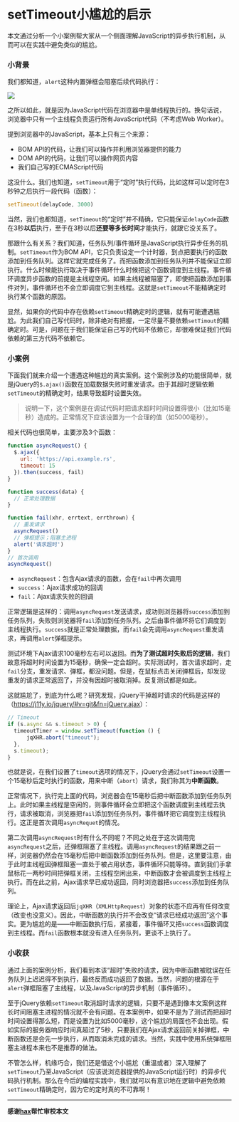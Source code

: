 # setTimeout小尴尬的启示

本文通过分析一个小案例帮大家从一个侧面理解JavaScript的异步执行机制，从而可以在实践中避免类似的尴尬。

### 小背景

我们都知道，`alert`这种内置弹框会阻塞后续代码执行：

![](https://p1.ssl.qhimg.com/t01d06ca49db1d48ace.png)

之所以如此，就是因为JavaScript代码在浏览器中是单线程执行的。换句话说，浏览器中只有一个主线程负责运行所有JavaScript代码（不考虑Web Worker）。

提到浏览器中的JavaScript，基本上只有三个来源：

- BOM API的代码，让我们可以操作并利用浏览器提供的能力
- DOM API的代码，让我们可以操作网页内容
- 我们自己写的ECMAScript代码

这没什么。我们也知道，`setTimeout`用于“定时”执行代码，比如这样可以定时在3秒钟之后执行一段代码（函数）：

```javascript
setTimeout(delayCode, 3000)
```

当然，我们也都知道，`setTimeout`的“定时”并不精确，它只能保证`delayCode`函数在3秒**以后**执行，至于在3秒以后**还要等多长时间**才能执行，就跟它没关系了。

那跟什么有关系？我们知道，任务队列/事件循环是JavaScript执行异步任务的机制。`setTimeout`作为BOM API，它只负责设定一个计时器，到点把要执行的函数添加到任务队列。这样它就完成任务了。而把函数添加到任务队列并不能保证立即执行。什么时候能执行取决于事件循环什么时候把这个函数调度到主线程。事件循环调度异步函数的前提是主线程空闲。如果主线程被阻塞了，即使把函数添加到事件对列，事件循环也不会立即调度它到主线程。这就是`setTimeout`不能精确定时执行某个函数的原因。

显然，如果你的代码中存在依赖`setTimeout`精确定时的逻辑，就有可能遭遇尴尬。为此我们自己写代码时，除非绝对有把握，一定尽量不要依赖`setTimout`的精确定时。可是，问题在于我们能保证自己写的代码不依赖它，却很难保证我们代码依赖的第三方代码不依赖它。

### 小案例

下面我们就来介绍一个遭遇这种尴尬的真实案例。这个案例涉及的功能很简单，就是jQuery的`$.ajax()`函数在加载数据失败时重发请求。由于其超时逻辑依赖`setTimeout`的精确定时，结果导致超时设置失效。

> 说明一下，这个案例是在调试代码时把请求超时时间设置得很小（比如15毫秒）造成的。正常情况下应该设置为一个合理的值（如5000毫秒）。

相关代码也很简单，主要涉及3个函数：

```javascript
function asyncRequest() {
  $.ajax({
    url: 'https://api.example.rs',
    timeout: 15
  }).then(success, fail)
}

function success(data) {
  // 正常处理数据
}

function fail(xhr, errtext, errthrown) {
  // 重发请求
  asyncRequest()
  // 弹框提示；阻塞主进程
  alert('请求超时')
}
// 首次调用
asyncRequest()
```

- `asyncRequest`：包含Ajax请求的函数，会在`fail`中再次调用
- `success`：Ajax请求成功的回调
- `fail`：Ajax请求失败的回调

正常逻辑是这样的：调用`asyncRequest`发送请求，成功则浏览器将`success`添加到任务队列，失败则浏览器将`fail`添加到任务队列。之后由事件循环将它们调度到主线程执行。`success`就是正常处理数据，而`fail`会先调用`asyncRequest`重发请求，再调用`alert`弹框提示。

测试环境下Ajax请求100毫秒左右可以返回。而**为了测试超时失败后的逻辑**，我们故意将超时时间设置为15毫秒，确保一定会超时。实际测试时，首次请求超时，走`fail`分支，重发请求、弹框，都没问题。但是，在鼠标点击关闭弹框后，却发现重发的请求正常返回了，并没有因超时被取消掉。反复测试都是如此。

这就尴尬了，到底为什么呢？研究发现，jQuery干掉超时请求的代码是这样的（<https://j11y.io/jquery/#v=git&fn=jQuery.ajax>）：

```javascript
// Timeout
if (s.async && s.timeout > 0) {
  timeoutTimer = window.setTimeout(function () {
      jqXHR.abort("timeout");
  },
  s.timeout);
}
```

也就是说，在我们设置了`timeout`选项的情况下，jQuery会通过`setTimeout`设置一个15毫秒后定时执行的函数，用来中断（`abort`）请求，我们称其为**中断函数**。

正常情况下，执行完上面的代码，浏览器会在15毫秒后把中断函数添加到任务队列上。此时如果主线程是空闲的，则事件循环会立即把这个函数调度到主线程去执行，请求被取消，浏览器把`fail`添加到任务队列，事件循环把它调度到主线程执行。这正是首次调用`asyncRequet`的情况。

第二次调用`asyncRequest`时有什么不同呢？不同之处在于这次调用完`asyncRequest`之后，还弹框阻塞了主线程。调用`asyncRequest`的结果跟之前一样，浏览器仍然会在15毫秒后把中断函数添加到任务队列。但是，这里要注意，由于此时主线程因弹框阻塞一直处于被占用状态，事件循环只能等待。直到我们手拿鼠标花一两秒时间把弹框关闭，主线程空闲出来，中断函数才会被调度到主线程上执行。而在此之前，Ajax请求早已成功返回，同时浏览器把`success`添加到任务队列。

理论上，Ajax请求返回后`jqXHR`（`XMLHttpRequest`）对象的状态不应再有任何改变（改变也没意义）。因此，中断函数的执行并不会改变“请求已经成功返回”这个事实。更为尴尬的是——中断函数执行后，紧接着，事件循环又把`success`函数调度到主线程。而`fail`函数根本就没有进入任务队列，更谈不上执行了。

### 小收获

通过上面的案例分析，我们看到本该“超时”失败的请求，因为中断函数被耽误在任务队列上迟迟得不到执行，最终反而成功返回了数据。当然，问题的根源在于`alert`弹框阻塞了主线程，以及JavaScript的异步机制（事件循环）。

至于jQuery依赖`setTimeout`取消超时请求的逻辑，只要不是遇到像本文案例这样长时间阻塞主进程的情况就不会有问题。在本案例中，如果不是为了测试而把超时时间设置得那么短，而是设置为比如5000毫秒，这个尴尬的局面也不会出现。假如实际的服务器响应时间真超过了5秒，只要我们在Ajax请求返回前关掉弹框，中断函数还是会先一步执行，从而取消未完成的请求。当然，实践中使用系统弹框阻塞主进程本来也不是推荐的做法。

不管怎么样，机缘巧合，我们还是借这个小尴尬（重温或者）深入理解了`setTimeout`乃至JavaScript（应该说浏览器提供的JavaScript运行时）的异步代码执行机制。那么在今后的编程实践中，我们就可以有意识地在逻辑中避免依赖`setTimeout`精确定时，因为它的定时真的不可靠啊！

----

**感谢[hax](https://github.com/hax)帮忙审校本文**